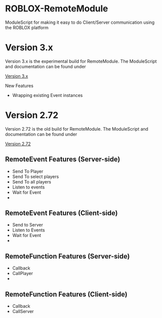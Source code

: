 # ROBLOX-RemoteModule
ModuleScript for making it easy to do Client/Server communication using the ROBLOX platform

Version 3.x
===========
Version 3.x is the experimental build for RemoteModule. The ModuleScript and documentation can be found under

[Version 3.x](Experimental/)

New Features
* Wrapping existing Event instances

Version 2.72
===========
Version 2.72 is the old build for RemoteModule. The ModuleScript and documentation can be found under

[Version 2.72](Version-2.72/)

RemoteEvent Features (Server-side)
-------
* Send To Player
* Send To select players
* Send To all players
* Listen to events
* Wait for Event
* 

RemoteEvent Features (Client-side)
-------

* Send to Server
* Listen to Events
* Wait for Event
* 

RemoteFunction Features (Server-side)
-------

* Callback 
* CallPlayer
* 

RemoteFunction Features (Client-side)
-------

* Callback
* CallServer
